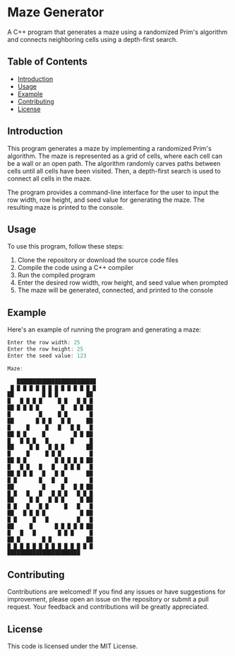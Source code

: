 # Maze Generator

A C++ program that generates a maze using a randomized Prim's algorithm and connects neighboring cells using a depth-first search.

## Table of Contents
- [Introduction](#introduction)
- [Usage](#usage)
- [Example](#example)
- [Contributing](#contributing)
- [License](#license)


## Introduction

This program generates a maze by implementing a randomized Prim's algorithm. The maze is represented as a grid of cells, where each cell can be a wall or an open path. The algorithm randomly carves paths between cells until all cells have been visited. Then, a depth-first search is used to connect all cells in the maze.

The program provides a command-line interface for the user to input the row width, row height, and seed value for generating the maze. The resulting maze is printed to the console.

## Usage

To use this program, follow these steps:

1. Clone the repository or download the source code files
2. Compile the code using a C++ compiler
3. Run the compiled program
4. Enter the desired row width, row height, and seed value when prompted
5. The maze will be generated, connected, and printed to the console

## Example

Here's an example of running the program and generating a maze:

```cpp
Enter the row width: 25
Enter the row height: 25
Enter the seed value: 123

Maze:

   █████████████████████████
 █ █ █ █ █ █ █ █ █ █ █ █ █ █
██         █ █ █         ██
█   █ █ █ █     █ █   █ █ █
██ █ █ █ █       █   █ █ ██
█         █     █ █       █
██       █ █ █   █ █     ██
█     █     █   █   █ █   █
██ █ █     █         █ █ ██
█   █ █ █   █       █     █
██     █ █   █ █ █       ██
█     █     █ █ █         █
██ █ █         █ █ █ █ █ ██
█   █ █   █   █   █ █ █   █
██ █ █ █   █   █ █       ██
█ █       █   █   █       █
██         █     █   █ █ ██
█ █   █   █   █ █ █   █ █ █
██     █ █   █ █ █     █ ██
█ █   █   █ █     █   █   █
██   █ █ █ █           █ ██
█ █     █   █         █   █
██     █       █ █ █ █ █ ██
█   █   █       █ █ █     █
██ █       █ █           ██
█ █ █ █ █ █ █ █ █ █ █ █ █ █
███████████████████████
```

## Contributing

Contributions are welcomed! If you find any issues or have suggestions for improvement, please open an issue on the repository or submit a pull request. Your feedback and contributions will be greatly appreciated. 

## License

This code is licensed under the MIT License.


